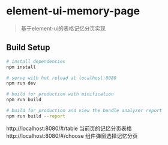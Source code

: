 # element-ui-memory-page

> 基于element-ui的表格记忆分页实现

## Build Setup

``` bash
# install dependencies
npm install

# serve with hot reload at localhost:8080
npm run dev

# build for production with minification
npm run build

# build for production and view the bundle analyzer report
npm run build --report
```
http://localhost:8080/#/table    当前页的记忆分页表格
http://localhost:8080/#/choose   组件弹窗选择记忆分页